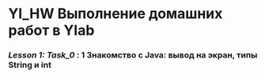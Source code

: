 # Yl_HW Выполнение домашних работ в Ylab
### _Lesson 1: Task_0_ : 1 Знакомство с Java: вывод на экран, типы String и int
